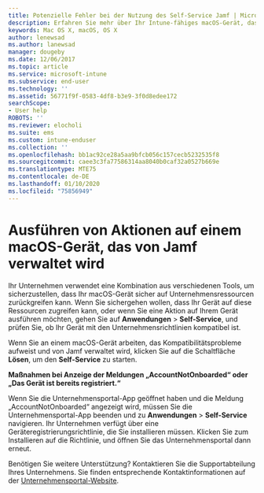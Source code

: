 ```yaml
---
title: Potenzielle Fehler bei der Nutzung des Self-Service Jamf | Microsoft-Dokumentation
description: Erfahren Sie mehr über Ihr Intune-fähiges macOS-Gerät, das von Jamf verwaltet wird.
keywords: Mac OS X, macOS, OS X
author: lenewsad
ms.author: lanewsad
manager: dougeby
ms.date: 12/06/2017
ms.topic: article
ms.service: microsoft-intune
ms.subservice: end-user
ms.technology: ''
ms.assetid: 56771f9f-0583-4df8-b3e9-3f0d8edee172
searchScope:
- User help
ROBOTS: ''
ms.reviewer: elocholi
ms.suite: ems
ms.custom: intune-enduser
ms.collection: ''
ms.openlocfilehash: bb1ac92ce28a5aa9bfcb056c157cecb5232535f8
ms.sourcegitcommit: caee3c3fa77586314aa8040b0caf32a0527b669e
ms.translationtype: MTE75
ms.contentlocale: de-DE
ms.lasthandoff: 01/10/2020
ms.locfileid: "75856949"
---
```

# <a name="performing-actions-on-a-macos-device-managed-by-jamf"></a>Ausführen von Aktionen auf einem macOS-Gerät, das von Jamf verwaltet wird

Ihr Unternehmen verwendet eine Kombination aus verschiedenen Tools, um sicherzustellen, dass Ihr macOS-Gerät sicher auf Unternehmensressourcen zurückgreifen kann. Wenn Sie sichergehen wollen, dass Ihr Gerät auf diese Ressourcen zugreifen kann, oder wenn Sie eine Aktion auf Ihrem Gerät ausführen möchten, gehen Sie auf **Anwendungen** > **Self-Service**, und prüfen Sie, ob Ihr Gerät mit den Unternehmensrichtlinien kompatibel ist.

Wenn Sie an einem macOS-Gerät arbeiten, das Kompatibilitätsprobleme aufweist und von Jamf verwaltet wird, klicken Sie auf die Schaltfläche **Lösen**, um den **Self-Service** zu starten.

__Maßnahmen bei Anzeige der Meldungen „AccountNotOnboarded“ oder „Das Gerät ist bereits registriert.“__

Wenn Sie die Unternehmensportal-App geöffnet haben und die Meldung „AccountNotOnboarded“ angezeigt wird, müssen Sie die Unternehmensportal-App beenden und zu **Anwendungen** > **Self-Service** navigieren. Ihr Unternehmen verfügt über eine Geräteregistrierungsrichtlinie, die Sie installieren müssen. Klicken Sie zum Installieren auf die Richtlinie, und öffnen Sie das Unternehmensportal dann erneut.

Benötigen Sie weitere Unterstützung? Kontaktieren Sie die Supportabteilung Ihres Unternehmens. Sie finden entsprechende Kontaktinformationen auf der [Unternehmensportal-Website](https://go.microsoft.com/fwlink/?linkid=2010980).

